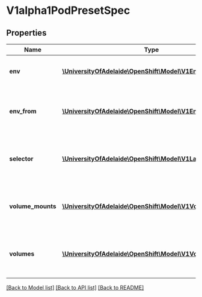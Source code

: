 # V1alpha1PodPresetSpec

## Properties
Name | Type | Description | Notes
------------ | ------------- | ------------- | -------------
**env** | [**\UniversityOfAdelaide\OpenShift\Model\V1EnvVar[]**](V1EnvVar.md) | Env defines the collection of EnvVar to inject into containers. | [optional] 
**env_from** | [**\UniversityOfAdelaide\OpenShift\Model\V1EnvFromSource[]**](V1EnvFromSource.md) | EnvFrom defines the collection of EnvFromSource to inject into containers. | [optional] 
**selector** | [**\UniversityOfAdelaide\OpenShift\Model\V1LabelSelector**](V1LabelSelector.md) | Selector is a label query over a set of resources, in this case pods. Required. | [optional] 
**volume_mounts** | [**\UniversityOfAdelaide\OpenShift\Model\V1VolumeMount[]**](V1VolumeMount.md) | VolumeMounts defines the collection of VolumeMount to inject into containers. | [optional] 
**volumes** | [**\UniversityOfAdelaide\OpenShift\Model\V1Volume[]**](V1Volume.md) | Volumes defines the collection of Volume to inject into the pod. | [optional] 

[[Back to Model list]](../README.md#documentation-for-models) [[Back to API list]](../README.md#documentation-for-api-endpoints) [[Back to README]](../README.md)


